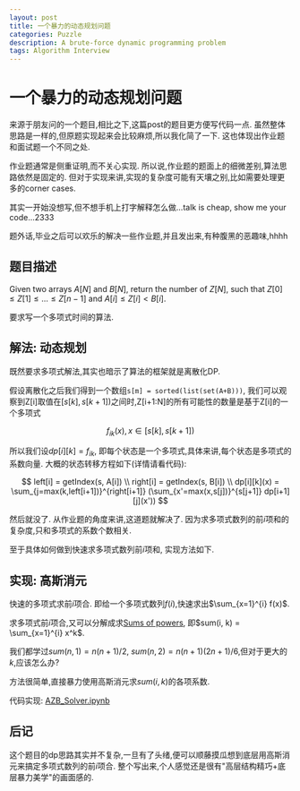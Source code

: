 ```yaml
---
layout: post
title: 一个暴力的动态规划问题
categories: Puzzle
description: A brute-force dynamic programming problem
tags: Algorithm Interview
---
```


# 一个暴力的动态规划问题

来源于朋友问的一个题目,相比之下,这篇post的题目更方便写代码一点. 虽然整体思路是一样的,但原题实现起来会比较麻烦,所以我化简了一下. 这也体现出作业题和面试题一个不同之处.

作业题通常是侧重证明,而不关心实现. 所以说,作业题的题面上的细微差别,算法思路依然是固定的. 但对于实现来讲,实现的复杂度可能有天壤之别,比如需要处理更多的corner cases.

其实一开始没想写,但不想手机上打字解释怎么做...talk is cheap, show me your code...2333

题外话,毕业之后可以欢乐的解决一些作业题,并且发出来,有种腹黑的恶趣味,hhhh

## 题目描述

Given two arrays $A[N]$ and $B[N]$, return the number of $Z[N]$, such that $Z[0] \le Z[1] \le \dots \le Z[n-1]$ and $A[i] \le Z[i] < B[i]$.

要求写一个多项式时间的算法.

## 解法: 动态规划

既然要求多项式解法,其实也暗示了算法的框架就是离散化DP.

假设离散化之后我们得到一个数组`s[m] = sorted(list(set(A+B)))`, 我们可以观察到Z[i]取值在$[s[k],s[k+1])$之间时,Z[i+1:N]的所有可能性的数量是基于Z[i]的一个多项式

$$
f_{ik}(x), x \in [s[k], s[k+1])
$$

所以我们设$dp[i][k] = f_{ik}$, 即每个状态是一个多项式,具体来讲,每个状态是多项式的系数向量. 大概的状态转移方程如下(详情请看代码):

$$
left[i] = getIndex(s, A[i]) \\
right[i] = getIndex(s, B[i]) \\
dp[i][k](x) = \sum_{j=max(k,left[i+1])}^{right[i+1]} (\sum_{x'=max(x,s[j])}^{s[j+1]} dp[i+1][j](x')) 
$$

然后就没了. 从作业题的角度来讲,这道题就解决了. 因为求多项式数列的前$i$项和的复杂度,只和多项式的系数个数相关. 

至于具体如何做到快速求多项式数列前$i$项和, 实现方法如下.

## 实现: 高斯消元

快速的多项式求前$i$项合. 即给一个多项式数列$f(i)$,快速求出$\sum_{x=1}^{i} f(x)$.

求多项式前$i$项合,又可以分解成求[Sums of powers], 即$sum(i, k) = \sum_{x=1}^{i} x^k$.

我们都学过$sum(n, 1) = n(n + 1)/2$, $sum(n, 2) = n(n + 1)(2n+1)/6$,但对于更大的$k$,应该怎么办?

方法很简单,直接暴力使用高斯消元求$sum(i,k)$的各项系数.

代码实现: [AZB_Solver.ipynb]

## 后记

这个题目的dp思路其实并不复杂,一旦有了头绪,便可以顺藤摸瓜想到底层用高斯消元来搞定多项式数列的前$i$项合. 整个写出来,个人感觉还是很有"高层结构精巧+底层暴力美学"的画面感的.

[Sums of powers]: https://en.wikipedia.org/wiki/Sums_of_powers

[AZB_Solver.ipynb]: https://github.com/SryImNoob/ProblemSet/blob/master/homework/AZB_Solver.ipynb
